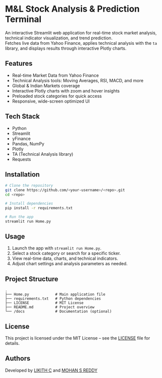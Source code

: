 # M&L Stock Analysis & Prediction Terminal

An interactive Streamlit web application for real-time stock market analysis, technical indicator visualization, and trend prediction.  
Fetches live data from Yahoo Finance, applies technical analysis with the `ta` library, and displays results through interactive Plotly charts.

## Features
- Real-time Market Data from Yahoo Finance
- Technical Analysis tools: Moving Averages, RSI, MACD, and more
- Global & Indian Markets coverage
- Interactive Plotly charts with zoom and hover insights
- Preloaded stock categories for quick access
- Responsive, wide-screen optimized UI

## Tech Stack
- Python
- Streamlit
- yFinance
- Pandas, NumPy
- Plotly
- TA (Technical Analysis library)
- Requests

## Installation
```bash
# Clone the repository
git clone https://github.com/<your-username>/<repo>.git
cd <repo>

# Install dependencies
pip install -r requirements.txt

# Run the app
streamlit run Home.py
```

## Usage
1. Launch the app with `streamlit run Home.py`.
2. Select a stock category or search for a specific ticker.
3. View real-time data, charts, and technical indicators.
4. Adjust chart settings and analysis parameters as needed.

## Project Structure
```
.
├── Home.py            # Main application file
├── requirements.txt   # Python dependencies
├── LICENSE            # MIT License
├── README.md          # Project overview
└── /docs              # Documentation (optional)
```

## License
This project is licensed under the MIT License – see the [LICENSE](LICENSE) file for details.

## Authors
Developed by [LIKITH C](https://github.com/) and [MOHAN S REDDY](https://github.com/<your-username>)

